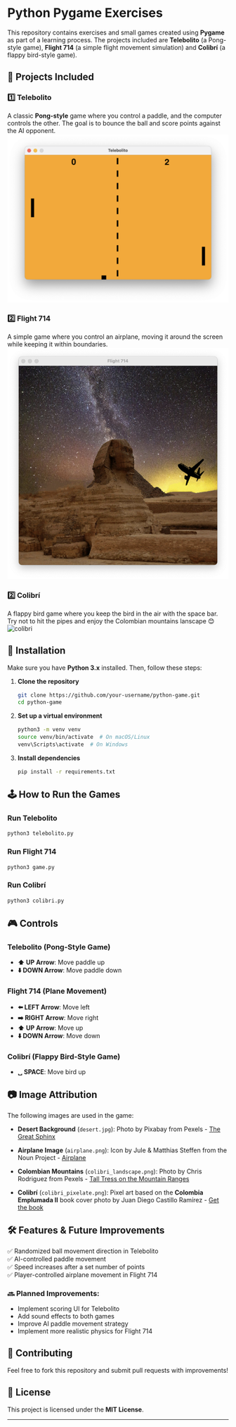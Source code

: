 # Python Pygame Exercises

This repository contains exercises and small games created using **Pygame** as part of a learning process. The projects included are **Telebolito** (a Pong-style game), **Flight 714** (a simple flight movement simulation) and **Colibrí** (a flappy bird-style game).

## 🚀 Projects Included


### **1️⃣ Telebolito** 
A classic **Pong-style** game where you control a paddle, and the computer controls the other. The goal is to bounce the ball and score points against the AI opponent.
![telebolito](./telebolito.png)

### **2️⃣ Flight 714**
A simple game where you control an airplane, moving it around the screen while keeping it within boundaries.
![flight 714](./flight714.png)

### **2️⃣ Colibrí**
A flappy bird game where you keep the bird in the air with the space bar. Try not to hit the pipes and enjoy the Colombian mountains lanscape 😊
![colibri](./colibri_landscape.png)

## 📌 Installation
Make sure you have **Python 3.x** installed. Then, follow these steps:

1. **Clone the repository**
   ```bash
   git clone https://github.com/your-username/python-game.git
   cd python-game
   ```
2. **Set up a virtual environment**
   ```bash
   python3 -m venv venv
   source venv/bin/activate  # On macOS/Linux
   venv\Scripts\activate  # On Windows
   ```
3. **Install dependencies**
   ```bash
   pip install -r requirements.txt
   ```

## 🕹️ How to Run the Games

### **Run Telebolito**
```bash
python3 telebolito.py
```
### **Run Flight 714**
```bash
python3 game.py
```
### **Run Colibrí**
```bash
python3 colibri.py
```

## 🎮 Controls
### **Telebolito (Pong-Style Game)**
- **⬆️ UP Arrow**: Move paddle up
- **⬇️ DOWN Arrow**: Move paddle down

### **Flight 714 (Plane Movement)**
- **⬅️ LEFT Arrow**: Move left
- **➡️ RIGHT Arrow**: Move right
- **⬆️ UP Arrow**: Move up
- **⬇️ DOWN Arrow**: Move down

### **Colibrí (Flappy Bird-Style Game)**
- **␣ SPACE**: Move bird up

## 📷 Image Attribution
The following images are used in the game:
- **Desert Background** (`desert.jpg`): Photo by Pixabay from Pexels - [The Great Sphinx](https://www.pexels.com/photo/the-great-sphinx-262786/)

- **Airplane Image** (`airplane.png`): Icon by Jule & Matthias Steffen from the Noun Project - [Airplane](https://thenounproject.com/icon/airplane-5096/)

- **Colombian Mountains** (`colibri_landscape.png`): Photo by Chris Rodriguez from Pexels - [Tall Tress on the Mountain Ranges](https://www.pexels.com/photo/tall-trees-on-the-mountain-ranges-2884864/)

- **Colibrí** (`colibri_pixelate.png`): Pixel art based on the **Colombia Emplumada II** book cover photo by Juan Diego Castillo Ramírez - [Get the book](https://www.librerialerner.com.co/colombia-emplumada-ii-9789584874597-4090/p?srsltid=AfmBOorkkfUfNjfyKWA7GM6L7ai1O3FhO8YZ61lfYC5xIJBB5uDNkiI_)

## 🛠️ Features & Future Improvements
✅ Randomized ball movement direction in Telebolito  
✅ AI-controlled paddle movement  
✅ Speed increases after a set number of points  
✅ Player-controlled airplane movement in Flight 714  

### 🔜 Planned Improvements:
- Implement scoring UI for Telebolito
- Add sound effects to both games
- Improve AI paddle movement strategy
- Implement more realistic physics for Flight 714

## 🤝 Contributing
Feel free to fork this repository and submit pull requests with improvements!

## 📜 License
This project is licensed under the **MIT License**.

---

